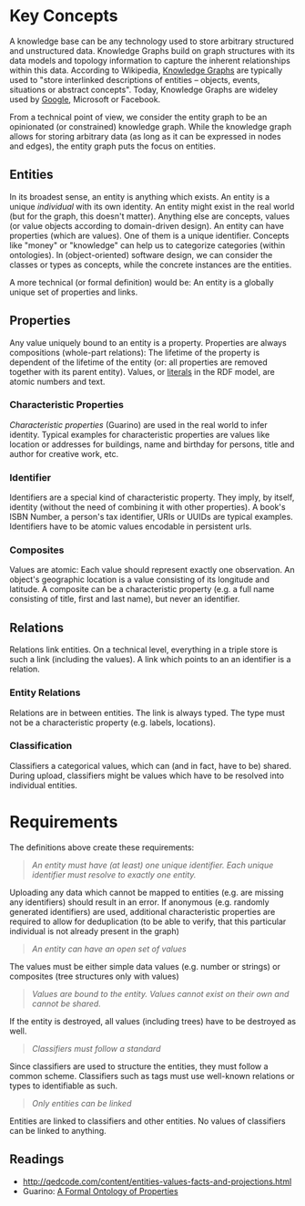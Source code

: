 # Key Concepts

A knowledge base can be any technology used to store arbitrary structured and unstructured data. Knowledge Graphs build 
on graph structures with its data models and topology information to capture the inherent relationships within this data. 
According to Wikipedia, [Knowledge Graphs](https://en.wikipedia.org/wiki/Knowledge_graph) are typically used to "store interlinked descriptions of entities – objects, events, 
situations or abstract concepts". Today, Knowledge Graphs are wideley used by [Google](https://en.wikipedia.org/wiki/Google_Knowledge_Graph), Microsoft or Facebook. 

From a technical point of view, we consider the entity graph to be an opinionated (or constrained) knowledge graph. While the knowledge graph allows for storing arbitrary data (as long as it can be 
expressed in nodes and edges), the entity graph puts the focus on entities. 


## Entities
In its broadest sense, an entity is anything which exists. An entity is a unique *individual* with its own identity. An entity might exist in the real world (but for the graph, this doesn't matter).
Anything else are concepts, values (or value objects according to domain-driven design). An entity can have properties (which are values). One of them is a unique identifier. Concepts like "money" 
or "knowledge" can help us to categorize categories (within ontologies). In (object-oriented) software design, we can consider the classes or types as concepts, while the concrete instances are the entities.  

A more technical (or formal definition) would be: An entity is a globally unique set of properties and links. 

## Properties
Any value uniquely bound to an entity is a property. Properties are always compositions (whole-part relations): The lifetime of the property is dependent of the lifetime of the entity (or: all properties are removed together with its parent entity). 
Values, or [literals](https://www.w3.org/TR/rdf11-concepts/#section-Graph-Literal) in the RDF model, are atomic numbers and text.  

### Characteristic Properties
*Characteristic properties* (Guarino) are used in the real world to infer identity. Typical examples for characteristic properties are values like location or addresses for buildings, name and birthday for persons, title and author for creative work, etc.  

### Identifier
Identifiers are a special kind of characteristic property. They imply, by itself, identity (without the need of combining it with other properties). A book's ISBN Number, a person's tax identifier, URIs or UUIDs are typical examples. Identifiers have to be atomic values encodable in persistent urls. 

### Composites
Values are atomic: Each value should represent exactly one observation. An object's geographic location is a value consisting of its longitude and latitude. A composite can be a characteristic property (e.g. a full name consisting of title, first and last name), but never an identifier. 



## Relations
Relations link entities. On a technical level, everything in a triple store is such a link (including the values). A link which points to an an identifier is a relation. 

### Entity Relations
Relations are in between entities. The link is always typed. The type must not be a characteristic property (e.g. labels, locations). 

### Classification
Classifiers a categorical values, which can (and in fact, have to be) shared. During upload, classifiers might be values which have to be resolved into individual entities. 


# Requirements 
The definitions above create these requirements: 

> *An entity must have (at least) one unique identifier. Each unique identifier must resolve to exactly one entity.*

Uploading any data which cannot be mapped to entities (e.g. are missing any identifiers) should result in an error. If anonymous (e.g. randomly generated identifiers) are used, additional characteristic properties are required
to allow for deduplication (to be able to verify, that this particular individual is not already present in the graph)

> *An entity can have an open set of values*

The values must be either simple data values (e.g. number or strings) or composites (tree structures only with values)

> *Values are bound to the entity. Values cannot exist on their own and cannot be shared.*

If the entity is destroyed, all values (including trees) have to be destroyed as well. 

> *Classifiers must follow a standard*

Since classifiers are used to structure the entities, they must follow a common scheme. Classifiers such as tags must use well-known relations or types to identifiable as such. 

> *Only entities can be linked*

Entities are linked to classifiers and other entities. No values of classifiers can be linked to anything. 

## Readings

* http://qedcode.com/content/entities-values-facts-and-projections.html
* Guarino: [A Formal Ontology of Properties](https://www.researchgate.net/publication/2362508_A_Formal_Ontology_of_Properties/link/0912f5051ab33a34ff000000/download) 
